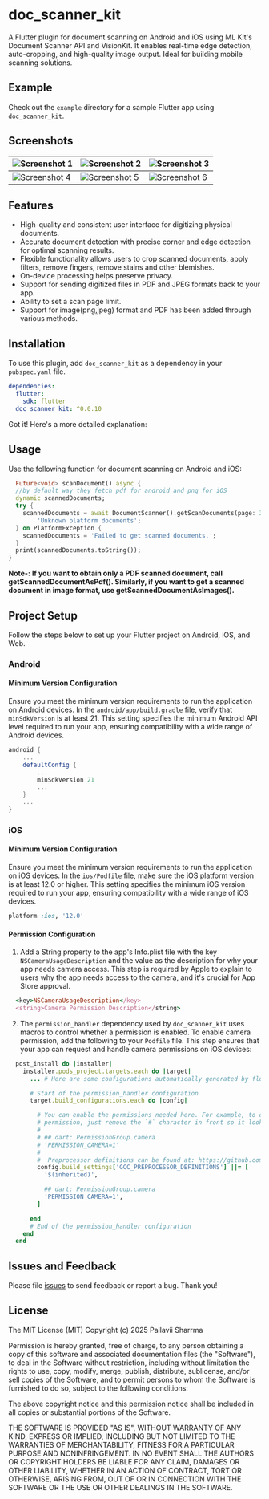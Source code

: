 # doc_scanner_kit

A Flutter plugin for document scanning on Android and iOS using ML Kit's Document Scanner API and VisionKit. It enables real-time edge detection, auto-cropping, and high-quality image output. Ideal for building mobile scanning solutions.

## Example

Check out the `example` directory for a sample Flutter app using `doc_scanner_kit`.

## Screenshots
| ![Screenshot 1](https://raw.githubusercontent.com/Quintessential-Maker/doc_scanner_kit/main/demo/screen_shot_1.jpg?raw=true) | ![Screenshot 2](https://raw.githubusercontent.com/Quintessential-Maker/doc_scanner_kit/main/demo/screen_shot_2.jpg?raw=true) | ![Screenshot 3](https://raw.githubusercontent.com/Quintessential-Maker/doc_scanner_kit/main/demo/screen_shot_3.jpg?raw=true) |
|----------------------------------------------------------------------------------------------------------------------|----------------------------------------------------------------------------------------------------------------------|----------------------------------------------------------------------------------------------------------------------|
| ![Screenshot 4](https://raw.githubusercontent.com/Quintessential-Maker/doc_scanner_kit/main/demo/screen_shot_4.jpg?raw=true) | ![Screenshot 5](https://raw.githubusercontent.com/Quintessential-Maker/doc_scanner_kit/main/demo/screen_shot_5.jpg?raw=true) | ![Screenshot 6](https://raw.githubusercontent.com/Quintessential-Maker/doc_scanner_kit/main/demo/screen_shot_6.jpg?raw=true) |


## Features

- High-quality and consistent user interface for digitizing physical documents.
- Accurate document detection with precise corner and edge detection for optimal scanning results.
- Flexible functionality allows users to crop scanned documents, apply filters, remove fingers, remove stains and other blemishes.
- On-device processing helps preserve privacy.
- Support for sending digitized files in PDF and JPEG formats back to your app.
- Ability to set a scan page limit.
- Support for image(png,jpeg) format and PDF has been added through various methods.


## Installation

To use this plugin, add `doc_scanner_kit` as a dependency in your `pubspec.yaml` file.

```yaml
dependencies:
  flutter:
    sdk: flutter
  doc_scanner_kit: ^0.0.10

```
Got it! Here's a more detailed explanation:

## Usage

Use the following function for document scanning on Android and iOS:

```dart
  Future<void> scanDocument() async {
  //by default way they fetch pdf for android and png for iOS
  dynamic scannedDocuments;
  try {
    scannedDocuments = await DocumentScanner().getScanDocuments(page: 3) ??
        'Unknown platform documents';
  } on PlatformException {
    scannedDocuments = 'Failed to get scanned documents.';
  }
  print(scannedDocuments.toString());
}
```
**Note-: If you want to obtain only a PDF scanned document, call getScannedDocumentAsPdf(). Similarly, if you want to get a scanned document in image format, use getScannedDocumentAsImages().**


## Project Setup
Follow the steps below to set up your Flutter project on Android, iOS, and Web.

### Android

#### Minimum Version Configuration
Ensure you meet the minimum version requirements to run the application on Android devices.
In the `android/app/build.gradle` file, verify that `minSdkVersion` is at least 21. This setting specifies the minimum Android API level required to run your app, ensuring compatibility with a wide range of Android devices.

```gradle
android {
    ...
    defaultConfig {
        ...
        minSdkVersion 21
        ...
    }
    ...
}
```

### iOS
#### Minimum Version Configuration
Ensure you meet the minimum version requirements to run the application on iOS devices.
In the `ios/Podfile` file, make sure the iOS platform version is at least 12.0 or higher. This setting specifies the minimum iOS version required to run your app, ensuring compatibility with a wide range of iOS devices.

```ruby
platform :ios, '12.0'
```

#### Permission Configuration
1. Add a String property to the app's Info.plist file with the key `NSCameraUsageDescription` and the value as the description for why your app needs camera access. This step is required by Apple to explain to users why the app needs access to the camera, and it's crucial for App Store approval.

```ruby
  <key>NSCameraUsageDescription</key>
  <string>Camera Permission Description</string>
```

2. The `permission_handler` dependency used by `doc_scanner_kit` uses macros to control whether a permission is enabled. To enable camera permission, add the following to your `Podfile` file. This step ensures that your app can request and handle camera permissions on iOS devices:

 ```ruby
   post_install do |installer|
     installer.pods_project.targets.each do |target|
       ... # Here are some configurations automatically generated by flutter

       # Start of the permission_handler configuration
       target.build_configurations.each do |config|

         # You can enable the permissions needed here. For example, to enable camera
         # permission, just remove the `#` character in front so it looks like this:
         #
         # ## dart: PermissionGroup.camera
         # 'PERMISSION_CAMERA=1'
         #
         #  Preprocessor definitions can be found at: https://github.com/Baseflow/flutter-permission-handler/blob/master/permission_handler_apple/ios/Classes/PermissionHandlerEnums.h
         config.build_settings['GCC_PREPROCESSOR_DEFINITIONS'] ||= [
           '$(inherited)',

           ## dart: PermissionGroup.camera
           'PERMISSION_CAMERA=1',
         ]

       end
       # End of the permission_handler configuration
     end
   end
   ```


## Issues and Feedback

Please file [issues](https://github.com/Quintessential-Maker/doc_scanner_kit/issues) to send feedback or report a bug. Thank you!

## License

The MIT License (MIT) Copyright (c) 2025 Pallavii Sharrma

Permission is hereby granted, free of charge, to any person obtaining a copy of this software and
associated documentation files (the "Software"), to deal in the Software without restriction,
including without limitation the rights to use, copy, modify, merge, publish, distribute,
sublicense, and/or sell copies of the Software, and to permit persons to whom the Software is
furnished to do so, subject to the following conditions:

The above copyright notice and this permission notice shall be included in all copies or substantial
portions of the Software.

THE SOFTWARE IS PROVIDED "AS IS", WITHOUT WARRANTY OF ANY KIND, EXPRESS OR IMPLIED, INCLUDING BUT
NOT LIMITED TO THE WARRANTIES OF MERCHANTABILITY, FITNESS FOR A PARTICULAR PURPOSE AND
NONINFRINGEMENT. IN NO EVENT SHALL THE AUTHORS OR COPYRIGHT HOLDERS BE LIABLE FOR ANY CLAIM, DAMAGES
OR OTHER LIABILITY, WHETHER IN AN ACTION OF CONTRACT, TORT OR OTHERWISE, ARISING FROM, OUT OF OR IN
CONNECTION WITH THE SOFTWARE OR THE USE OR OTHER DEALINGS IN THE SOFTWARE.
